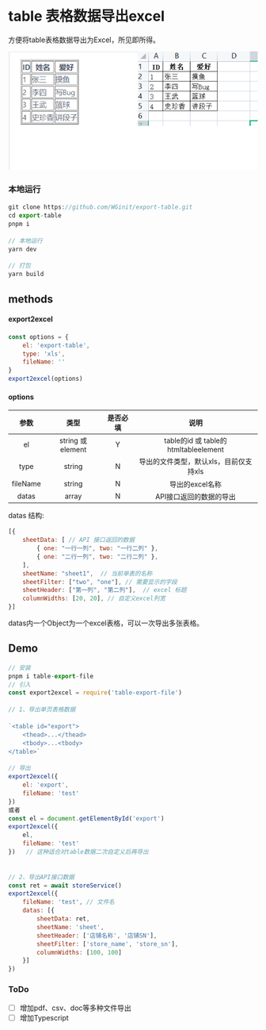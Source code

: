 # table 表格数据导出excel

方便将table表格数据导出为Excel，所见即所得。

![](https://github.com/WGinit/Assets/blob/master/images/memo/121719554753_01.png)

### 本地运行

```javascript
git clone https://github.com/WGinit/export-table.git
cd export-table
pnpm i

// 本地运行
yarn dev

// 打包
yarn build

```
## methods
#### export2excel

```javascript
const options = {
    el: 'export-table',
    type: 'xls',
    fileName: ''
}
export2excel(options)
```

#### options
| 参数 | 类型 | 是否必填 | 说明|
|:---:|:---:|:---:| :---: |
| el | string 或 element| Y | table的id 或 table的htmltableelement |
| type | string | N | 导出的文件类型，默认xls，目前仅支持xls |
| fileName | string | N | 导出的excel名称 |
| datas | array | N | API接口返回的数据的导出 |

datas 结构:
```javascript
[{
    sheetData: [ // API 接口返回的数据
        { one: "一行一列", two: "一行二列" },
        { one: "二行一列", two: "二行二列" },
    ],
    sheetName: "sheet1",  // 当前单表的名称
    sheetFilter: ["two", "one"], // 需要显示的字段
    sheetHeader: ["第一列", "第二列"],  // excel 标题
    columnWidths: [20, 20], // 自定义excel列宽
}]
```
datas内一个Object为一个excel表格，可以一次导出多张表格。
## Demo
```javascript
// 安装
pnpm i table-export-file
// 引入
const export2excel = require('table-export-file')

// 1、导出单页表格数据

`<table id="export">
    <thead>...</thead>
    <tbody>...<tbody>
</table>`

// 导出
export2excel({
    el: 'export',
    fileName: 'test'
})
或者
const el = document.getElementById('export')
export2excel({
    el,
    fileName: 'test'
})   // 这种适合对table数据二次自定义后再导出


// 2、导出API接口数据
const ret = await storeService()
export2excel({
    fileName: 'test', // 文件名
    datas: [{
        sheetData: ret,
        sheetName: 'sheet',
        sheetHeader: ['店铺名称', '店铺SN'],
        sheetFilter: ['store_name', 'store_sn'],
        columnWidths: [100, 100]
    }]
})

```

### ToDo
- [ ] 增加pdf、csv、doc等多种文件导出
- [ ] 增加Typescript
